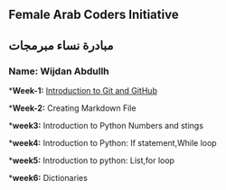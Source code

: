 ## Female Arab Coders Initiative
## مبادرة نساء مبرمجات
### Name: Wijdan Abdullh

*__Week-1:__
   [Introduction to Git and GitHub](https://github.com/wijdanabdullh/udemy-git)

*__Week-2:__
   Creating Markdown File

*__week3:__
   Introduction to Python
 Numbers and stings

*__week4:__
   Introduction to Python:
   If statement,While loop

*__week5:__
   Introduction to python: List,for loop
   
*__week6:__
   Dictionaries

